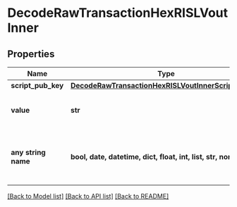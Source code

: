 # DecodeRawTransactionHexRISLVoutInner


## Properties
Name | Type | Description | Notes
------------ | ------------- | ------------- | -------------
**script_pub_key** | [**DecodeRawTransactionHexRISLVoutInnerScriptPubKey**](DecodeRawTransactionHexRISLVoutInnerScriptPubKey.md) |  | 
**value** | **str** | Represents the sent/received amount. | [optional] 
**any string name** | **bool, date, datetime, dict, float, int, list, str, none_type** | any string name can be used but the value must be the correct type | [optional]

[[Back to Model list]](../README.md#documentation-for-models) [[Back to API list]](../README.md#documentation-for-api-endpoints) [[Back to README]](../README.md)



